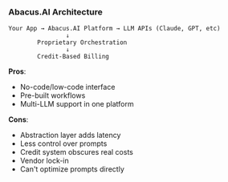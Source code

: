 ### Abacus.AI Architecture

```
Your App → Abacus.AI Platform → LLM APIs (Claude, GPT, etc)
                ↓
        Proprietary Orchestration
                ↓
        Credit-Based Billing
```

**Pros**:

- No-code/low-code interface
- Pre-built workflows
- Multi-LLM support in one platform

**Cons**:

- Abstraction layer adds latency
- Less control over prompts
- Credit system obscures real costs
- Vendor lock-in
- Can't optimize prompts directly
